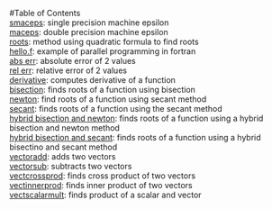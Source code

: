 #Table of Contents   
[smaceps](https://jaredcl1994.github.io/math4610/SoftwareManual/smaceps): single precision machine epsilon  
[maceps](https://jaredcl1994.github.io/math4610/SoftwareManual/maceps): double precision machine epsilon  
[roots](https://jaredcl1994.github.io/math4610/SoftwareManual/roots): method using quadratic formula to find roots  
[hello.f](https://jaredcl1994.github.io/math4610/SoftwareManual/hello): example of parallel programming in fortran  
[abs err](https://jaredcl1994.github.io/math4610/SoftwareManual/abserr): absolute error of 2 values  
[rel err](https://jaredcl1994.github.io/math4610/SoftwareManual/relerr): relative error of 2 values  
[derivative](https://jaredcl1994.github.io/math4610/SoftwareManual/derivative): computes derivative of a function   
[bisection](https://jaredcl1994.github.io/math4610/SoftwareManual/bisection): finds roots of a function using bisection  
[newton](https://jaredcl1994.github.io/math4610/SoftwareManual/newton): find roots of a function using secant method   
[secant](https://jaredcl1994.github.io/math4610/SoftwareManual/secant): finds roots of a function using the secant method  
[hybrid bisection and newton](https://jaredcl1994.github.io/math4610/SoftwareManual/newthybrid): finds roots of a function using a hybrid bisection and newton method  
[hybrid bisection and secant](https://jaredcl1994.github.io/math4610/SoftwareManual/sechybrid): finds roots of a function using a hybrid bisectino and secant method  
[vectoradd](https://jaredcl1994.github.io/math4610/SoftwareManual/vectoradd): adds two vectors  
[vectorsub](https://jaredcl1994.github.io/math4610/SoftwareManual/vectorsub): subtracts two vectors  
[vectcrossprod](https://jaredcl1994.github.io/math4610/SoftwareManual/vectcrossprod): finds cross product of two vectors  
[vectinnerprod](https://jaredcl1994.github.io/math4610/SoftwareManual/vectinnerprod): finds inner product of two vectors  
[vectscalarmult](https://jaredcl1994.github.io/math4610/SoftwareManual/vectscalarmult): finds product of a scalar and vector   




